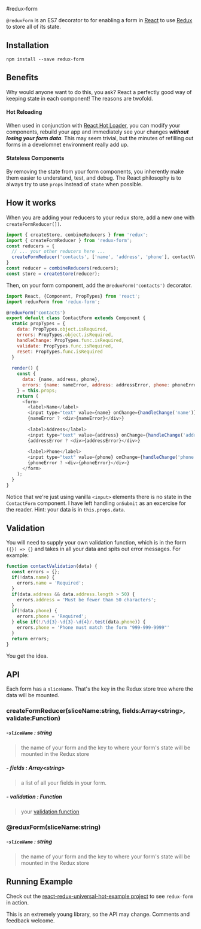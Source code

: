 #redux-form


`@reduxForm` is an ES7 decorator to for enabling a form in [React](https://github.com/facebook/react) to use [Redux](https://github.com/gaearon/redux) to store all of 
its state.

## Installation

```
npm install --save redux-form
```

## Benefits

Why would anyone want to do this, you ask? React a perfectly good way of keeping state in each component! The reasons are twofold.

#### Hot Reloading

When used in conjunction with [React Hot Loader](https://github.com/gaearon/react-hot-loader), you can modify your components, rebuild your app and immediately see your changes ***without losing your form data***. This may seem trivial, but the minutes of refilling out forms in a develomnet environment really add up.

#### Stateless Components

By removing the state from your form components, you inherently make them easier to understand, test, and debug. The React philosophy is to always try to use `props` instead of `state` when possible.

## How it works

When you are adding your reducers to your redux store, add a new one with `createFormReducer(])`.

```javascript
import { createStore, combineReducers } from 'redux';
import { createFormReducer } from 'redux-form';
const reducers = {
  // ... your other reducers here ...
  createFormReducer('contacts', ['name', 'address', 'phone'], contactValidation)
}
const reducer = combineReducers(reducers);
const store = createStore(reducer);
```

Then, on your form component, add the `@reduxForm('contacts')` decorator.

```javascript
import React, {Component, PropTypes} from 'react';
import reduxForm from 'redux-form';

@reduxForm('contacts')
export default class ContactForm extends Component {
  static propTypes = {
    data: PropTypes.object.isRequired,
    errors: PropTypes.object.isRequired,
    handleChange: PropTypes.func.isRequired,
    validate: PropTypes.func.isRequired,
    reset: PropTypes.func.isRequired
  }
  
  render() {
    const {
      data: {name, address, phone},
      errors: {name: nameError, address: addressError, phone: phoneError}
    } = this.props;
    return (
      <form>
        <label>Name</label>
        <input type="text" value={name} onChange={handleChange('name')}/>
        {nameError ? <div>{nameError}</div>}
        
        <label>Address</label>
        <input type="text" value={address} onChange={handleChange('address')}/>
        {addressError ? <div>{addressError}</div>}
        
        <label>Phone</label>
        <input type="text" value={phone} onChange={handleChange('phone')}/>
        {phoneError ? <div>{phoneError}</div>}
      </form>
    );
  }
}
```

Notice that we're just using vanilla `<input>` elements there is no state in the `ContactForm` component. I have left handling `onSubmit` as an excercise for the reader. Hint: your data is in `this.props.data`.

## Validation

You will need to supply your own validation function, which is in the form `({}) => {}` and takes in all your data and spits out error messages. For example:

```javascript
function contactValidation(data) {
  const errors = {};
  if(!data.name) {
    errors.name = 'Required';
  }
  if(data.address && data.address.length > 50) {
    errors.address = 'Must be fewer than 50 characters';
  }
  if(!data.phone) {
    errors.phone = 'Required';
  } else if(!/\d{3}-\d{3}-\d{4}/.test(data.phone)) {
    errors.phone = 'Phone must match the form "999-999-9999"'
  }
  return errors;
}
```
You get the idea.

## API

Each form has a `sliceName`. That's the key in the Redux store tree where the data will be mounted.

### createFormReducer(sliceName:string, fields:Array&lt;string&gt;, validate:Function)

##### -`sliceName` : string

> the name of your form and the key to where your form's state will be mounted in the Redux store

##### - fields : Array&lt;string&gt;

> a list of all your fields in your form.

##### - validation : Function

> your [validation function](#validation)

### @reduxForm(sliceName:string)

##### -`sliceName` : string

> the name of your form and the key to where your form's state will be mounted in the Redux store

## Running Example

Check out the [react-redux-universal-hot-example project](https://github.com/erikras/react-redux-universal-hot-example) to see `redux-form` in action.

This is an extremely young library, so the API may change. Comments and feedback welcome.
